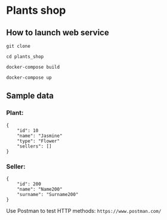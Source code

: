 # Plants shop

## How to launch web service 
```git clone```

```cd plants_shop```

```docker-compose build```

```docker-compose up```

## Sample data
### Plant:
```
{   
    "id": 10
    "name": "Jasmine"
    "type": "Flower"
    "sellers": []
}
```
### Seller:
```
{
    "id": 200
    "name": "Name200"
    "surname": "Surname200"
}
```
Use Postman to test HTTP methods:
```https://www.postman.com/```
